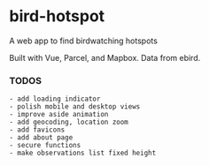 # bird-hotspot

A web app to find birdwatching hotspots

Built with Vue, Parcel, and Mapbox. Data from ebird.

### TODOS
	- add loading indicator
	- polish mobile and desktop views
	- improve aside animation
	- add geocoding, location zoom
	- add favicons
	- add about page
	- secure functions
	- make observations list fixed height
